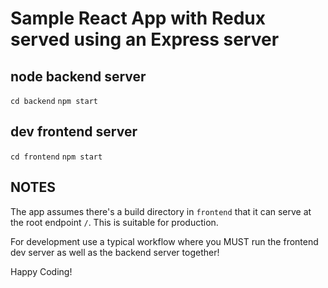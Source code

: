 # Sample React App with Redux served using an Express server

## node backend server
`cd backend`
`npm start`

## dev frontend server
`cd frontend`
`npm start`

## NOTES
The app assumes there's a build directory in `frontend` that it can serve at the root endpoint `/`. This is suitable for production.

For development use a typical workflow where you MUST run the frontend dev server as well as the backend server together!

Happy Coding!
